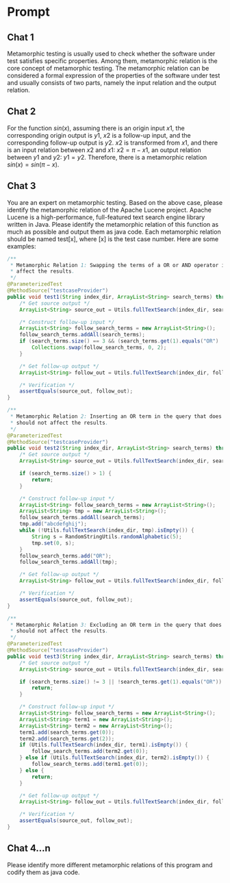 # Prompt

## Chat 1

Metamorphic testing is usually used to check whether the software under test satisfies specific properties. Among them, metamorphic relation is the core concept of metamorphic testing. The metamorphic relation can be considered a formal expression of the properties of the software under test and usually consists of two parts, namely the input relation and the output relation.

## Chat 2

For the function $sin(x)$, assuming there is an origin input $x1$, the corresponding origin output is $y1$, $x2$ is a follow-up input, and the corresponding follow-up output is $y2$. $x2$ is transformed from $x1$, and there is an input relation between $x2$ and $x1$: $x2=\pi-x1$, an output relation between $y1$ and $y2$: $y1=y2$. Therefore, there is a metamorphic relation $sin(x)=sin(\pi-x)$.

## Chat 3

You are an expert on metamorphic testing. Based on the above case, please identify the metamorphic relation of the Apache Lucene project. Apache Lucene is a high-performance, full-featured text search engine library written in Java. Please identify the metamorphic relation of this function as much as possible and output them as java code. Each metamorphic relation should be named test[x], where [x] is the test case number. Here are some examples:

```java
/**
 * Metamorphic Relation 1: Swapping the terms of a OR or AND operator in the query should not
 * affect the results.
 */
@ParameterizedTest
@MethodSource("testcaseProvider")
public void test1(String index_dir, ArrayList<String> search_terms) throws Exception {
    /* Get source output */
    ArrayList<String> source_out = Utils.fullTextSearch(index_dir, search_terms);

    /* Construct follow-up input */
    ArrayList<String> follow_search_terms = new ArrayList<String>();
    follow_search_terms.addAll(search_terms);
    if (search_terms.size() == 3 && (search_terms.get(1).equals("OR") || search_terms.get(1).equals("AND"))) {
        Collections.swap(follow_search_terms, 0, 2);
    }

    /* Get follow-up output */
    ArrayList<String> follow_out = Utils.fullTextSearch(index_dir, follow_search_terms);

    /* Verification */
    assertEquals(source_out, follow_out);
}

/**
 * Metamorphic Relation 2: Inserting an OR term in the query that does not exist in the text
 * should not affect the results.
 */
@ParameterizedTest
@MethodSource("testcaseProvider")
public void test2(String index_dir, ArrayList<String> search_terms) throws Exception {
    /* Get source output */
    ArrayList<String> source_out = Utils.fullTextSearch(index_dir, search_terms);

    if (search_terms.size() > 1) {
        return;
    }

    /* Construct follow-up input */
    ArrayList<String> follow_search_terms = new ArrayList<String>();
    ArrayList<String> tmp = new ArrayList<String>();
    follow_search_terms.addAll(search_terms);
    tmp.add("abcdefghij");
    while (!Utils.fullTextSearch(index_dir, tmp).isEmpty()) {
        String s = RandomStringUtils.randomAlphabetic(5);
        tmp.set(0, s);
    }
    follow_search_terms.add("OR");
    follow_search_terms.addAll(tmp);

    /* Get follow-up output */
    ArrayList<String> follow_out = Utils.fullTextSearch(index_dir, follow_search_terms);

    /* Verification */
    assertEquals(source_out, follow_out);
}

/**
 * Metamorphic Relation 3: Excluding an OR term in the query that does not exist in the text
 * should not affect the results.
 */
@ParameterizedTest
@MethodSource("testcaseProvider")
public void test3(String index_dir, ArrayList<String> search_terms) throws Exception {
    /* Get source output */
    ArrayList<String> source_out = Utils.fullTextSearch(index_dir, search_terms);

    if (search_terms.size() != 3 || !search_terms.get(1).equals("OR")) {
        return;
    }

    /* Construct follow-up input */
    ArrayList<String> follow_search_terms = new ArrayList<String>();
    ArrayList<String> term1 = new ArrayList<String>();
    ArrayList<String> term2 = new ArrayList<String>();
    term1.add(search_terms.get(0));
    term2.add(search_terms.get(2));
    if (Utils.fullTextSearch(index_dir, term1).isEmpty()) {
        follow_search_terms.add(term2.get(0));
    } else if (Utils.fullTextSearch(index_dir, term2).isEmpty()) {
        follow_search_terms.add(term1.get(0));
    } else {
        return;
    }

    /* Get follow-up output */
    ArrayList<String> follow_out = Utils.fullTextSearch(index_dir, follow_search_terms);

    /* Verification */
    assertEquals(source_out, follow_out);
}
```

## Chat 4...n

Please identify more different metamorphic relations of this program and codify them as java code.